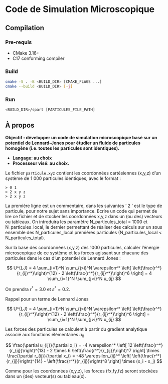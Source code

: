 # Code de Simulation Microscopique

## Compilation

### Pre-requis
- CMake 3.16+
- C17 conforming compiler

### Build
```sh
cmake -S . -B <BUILD_DIR> [CMAKE_FLAGS ...]
cmake --build <BUILD_DIR> [-j]
```

### Run
```sh
<BUILD_DIR>/spart [PARTICULES_FILE_PATH]
```
## À propos

**Objectif : développer un code de simulation microscopique basé sur un potentiel de Lennard-Jones pour étudier un fluide de particules homogène (i.e. toutes les particules sont identiques).**

- **Langage: au choix**
- **Processeur visé: au choix.**

Le fichier ``particule.xyz`` contient les coordonnées cartésiennes (x,y,z) d’un système de 1 000 particules
identiques, avec le format :

    > 0 1
    > 2 x y z
    > 2 x y z

La première ligne est un commentaire, dans les suivantes ‘ 2 ‘ est le type de particule, pour notre sujet sans importance. Ecrire un code qui permet de lire ce fichier et de stocker les coordonnées x,y,z dans un (ou des) vecteurs ou tableaux. On introduira les paramètre N_particules_total = 1000 et N_particules_local, le dernier permettant de réaliser des calculs sur un sous ensemble des N_particules_local premières particules (N_particules_local < N_particules_total).


Sur la base des coordonnées (x,y,z) des 1000 particules, calculer l’énergie microscopique de ce système et les forces agissant sur chacune des particules dans le cas d’un potentiel de Lennard Jones :

$$
U^{LJ} = 4 \sum_{i=1}^N \sum_{j>i}^N \varepsilon^* \left[ \left(\frac{r^*}{r_{ij}^*}\right)^{12} - 2 \left(\frac{r^*}{r_{ij}^*}\right)^6 \right] = 4 \sum_{i=1}^N \sum_{j>i}^N u_{ij}
$$

On prendra $r^* = 3.0$ et $\varepsilon^* = 0.2$.

Rappel pour un terme de Lennard Jones

$$
U^{LJ} = 4 \sum_{i=1}^N \sum_{j>i}^N \varepsilon^* \left[ \left(\frac{r^*}{r_{ij}^*}\right)^{12} - 2 \left(\frac{r^*}{r_{ij}^*}\right)^6 \right] = \sum_{i=1}^N \sum_{j>i}^N u_{ij}
$$

Les forces des particules se calculent à partir du gradient analytique associé aux fonctions élémentaires $u_{ij}$

$$
\frac{\partial u_{ij}}{\partial x_i} = -4 \varepsilon^* \left[ 12 \left(\frac{r^*}{r_{ij}}\right)^{13} - 2 \times 6 \left(\frac{r^*}{r_{ij}}\right)^7 \right] \times \frac{\partial r_{ij}}{\partial x_i} = -48 \varepsilon_{ij}^* \left[ \left(\frac{r^*}{r_{ij}}\right)^{14} - \left(\frac{r^*}{r_{ij}}\right)^8 \right] \times (x_i - x_j)
$$

Comme pour les coordonnées (x,y,z), les forces (fx,fy,fz) seront stockées dans un (des) vecteur(s) ou tableau(x).